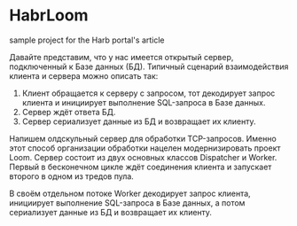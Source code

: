# HabrLoom
sample project for the Harb portal's article

Давайте представим, что у нас имеется открытый сервер, подключенный к Базе данных (БД). Типичный сценарий взаимодействия клиента и сервера 
можно описать так:

1. Клиент обращается к серверу с запросом, тот декодирует запрос клиента и инициирует выполнение SQL-запроса в Базе данных.
1. Сервер ждёт ответа БД.
1. Сервер сериализует данные из БД и возвращает их клиенту.

Напишем олдскульный сервер для обработки TCP-запросов. Именно этот способ организации обработки нацелен модернизировать проект Loom. 
Сервер состоит из двух основных классов Dispatcher и Worker. Первый в бесконечном цикле ждёт соединения клиента и запускает второго 
в одном из тредов пула.

В своём отдельном потоке Worker декодирует запрос клиента, инициирует выполнение SQL-запроса в Базе данных, 
а потом сериализует данные из БД и возвращает их клиенту.
